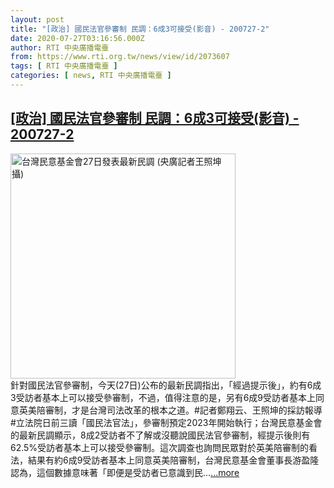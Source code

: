 ```yaml
---
layout: post
title: "[政治] 國民法官參審制 民調：6成3可接受(影音) - 200727-2"
date: 2020-07-27T03:16:56.000Z
author: RTI 中央廣播電臺
from: https://www.rti.org.tw/news/view/id/2073607
tags: [ RTI 中央廣播電臺 ]
categories: [ news, RTI 中央廣播電臺 ]
---
```

<!--1595819816000-->
[[政治] 國民法官參審制 民調：6成3可接受(影音) - 200727-2](https://www.rti.org.tw/news/view/id/2073607)
------

<div>
<img src="https://static.rti.org.tw/assets/thumbnails/2020/07/27/4068398e41fd15b16d3fbdaed7287e75.JPG" width="360" alt="台灣民意基金會27日發表最新民調 (央廣記者王照坤 攝)" title="台灣民意基金會27日發表最新民調 (央廣記者王照坤 攝)"><br>針對國民法官參審制，今天(27日)公布的最新民調指出，「經過提示後」，約有6成3受訪者基本上可以接受參審制，不過，值得注意的是，另有6成9受訪者基本上同意英美陪審制，才是台灣司法改革的根本之道。#記者鄭翔云、王照坤的採訪報導#立法院日前三讀「國民法官法」，參審制預定2023年開始執行；台灣民意基金會的最新民調顯示，8成2受訪者不了解或沒聽說國民法官參審制，經提示後則有62.5%受訪者基本上可以接受參審制。這次調查也詢問民眾對於英美陪審制的看法，結果有約6成9受訪者基本上同意英美陪審制，台灣民意基金會董事長游盈隆認為，這個數據意味著「即便是受訪者已意識到民...<a target="_blank" href="https://www.rti.org.tw/news/view/id/2073607">...more</a>
</div>
